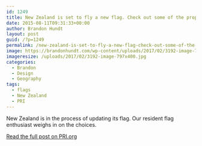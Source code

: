 ```yaml
---
id: 1249
title: New Zealand is set to fly a new flag. Check out some of the proposals.
date: 2015-08-11T09:31:33+00:00
author: Brandon Hundt
layout: post
guid: /?p=1249
permalink: /new-zealand-is-set-to-fly-a-new-flag-check-out-some-of-the-proposals/
image: https://brandonhundt.com/wp-content/uploads/2017/02/3192-image-797x400.jpg
imageresize: /uploads/2017/02/3192-image-797x400.jpg
categories:
  - Brandon
  - Design
  - Geography
tags:
  - flags
  - New Zealand
  - PRI
---
```

New Zealand is in the process of updating its flag. Our resident flag enthusiast weighs in on the choices.<!--more-->

[Read the full post on PRI.org](https://www.pri.org/stories/2015-08-11/new-zealand-set-fly-new-flag-check-out-some-proposals)
